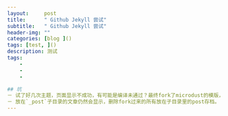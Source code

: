 ```yaml
---
layout:     post
title:      " Github Jekyll 尝试"
subtitle:   " Github Jekyll 尝试"
header-img: ""
categories: [blog ]()
tags: [test, ]()
description: 测试
tags:
	- 
	- 
	- 

## 坑
－ 试了好几次主题，页面显示不成功，有可能是编译未通过？最终fork了microdust的模版，成功。
－ 放在`_post`子目录的文章仍然会显示，删除fork过来的所有放在子目录里的post存档。
---
```


